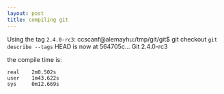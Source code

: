 ```yaml
---
layout: post
title: compiling git 
---
```



Using the tag `2.4.0-rc3`:
    ccscanf@alemayhu:/tmp/git/git$ git checkout `git describe --tags`
    HEAD is now at 564705c... Git 2.4.0-rc3

the compile time is:

    real    2m0.502s
    user    1m43.622s
    sys     0m12.669s
